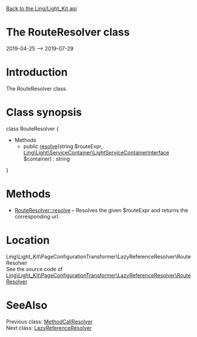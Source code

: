 [Back to the Ling/Light_Kit api](https://github.com/lingtalfi/Light_Kit/blob/master/doc/api/Ling/Light_Kit.md)



The RouteResolver class
================
2019-04-25 --> 2019-07-29






Introduction
============

The RouteResolver class.



Class synopsis
==============


class <span class="pl-k">RouteResolver</span>  {

- Methods
    - public [resolve](https://github.com/lingtalfi/Light_Kit/blob/master/doc/api/Ling/Light_Kit/PageConfigurationTransformer/LazyReferenceResolver/RouteResolver/resolve.md)(string $routeExpr, [Ling\Light\ServiceContainer\LightServiceContainerInterface](https://github.com/lingtalfi/Light/blob/master/doc/api/Ling/Light/ServiceContainer/LightServiceContainerInterface.md) $container) : string

}






Methods
==============

- [RouteResolver::resolve](https://github.com/lingtalfi/Light_Kit/blob/master/doc/api/Ling/Light_Kit/PageConfigurationTransformer/LazyReferenceResolver/RouteResolver/resolve.md) &ndash; Resolves the given $routeExpr and returns the corresponding url.





Location
=============
Ling\Light_Kit\PageConfigurationTransformer\LazyReferenceResolver\RouteResolver<br>
See the source code of [Ling\Light_Kit\PageConfigurationTransformer\LazyReferenceResolver\RouteResolver](https://github.com/lingtalfi/Light_Kit/blob/master/PageConfigurationTransformer/LazyReferenceResolver/RouteResolver.php)



SeeAlso
==============
Previous class: [MethodCallResolver](https://github.com/lingtalfi/Light_Kit/blob/master/doc/api/Ling/Light_Kit/PageConfigurationTransformer/LazyReferenceResolver/MethodCallResolver.md)<br>Next class: [LazyReferenceResolver](https://github.com/lingtalfi/Light_Kit/blob/master/doc/api/Ling/Light_Kit/PageConfigurationTransformer/LazyReferenceResolver.md)<br>

